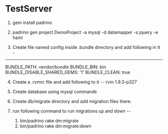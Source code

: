 # TestServer

1. gem install padrino

2. padrino gen project DemoProject -a mysql -d datamapper -s jquery -e haml

3. Create file named config inside .bundle directory and add following in it -
---
BUNDLE_PATH: vendor/bundle
BUNDLE_BIN: bin
BUNDLE_DISABLE_SHARED_GEMS: '1'
BUNDLE_CLEAN: true

4. Create a .rvmrc file and add following to it --
rvm 1.9.3-p327

6. Create database using mysql commands

5. Create db/migrate directory and add migration files there.

6. run following command to run migrations up and down --
	1. bin/padrino rake dm:migrate
	2. bin/padrino rake dm:migrate:down


